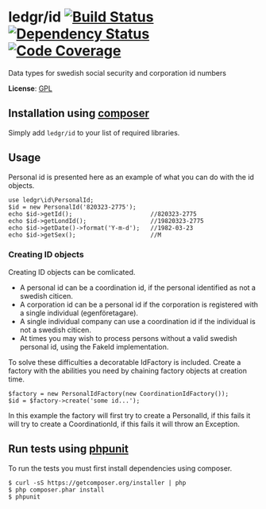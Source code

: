 # ledgr/id [![Build Status](https://travis-ci.org/ledgr/id.png?branch=master)](https://travis-ci.org/ledgr/id) [![Dependency Status](https://gemnasium.com/ledgr/id.png)](https://gemnasium.com/ledgr/id) [![Code Coverage](https://scrutinizer-ci.com/g/ledgr/id/badges/coverage.png?s=7a9fefd7d6535b32d2d97be1a9e583535391dd33)](https://scrutinizer-ci.com/g/ledgr/id/)


Data types for swedish social security and corporation id numbers

**License**: [GPL](/LICENSE)


Installation using [composer](http://getcomposer.org/)
------------------------------------------------------
Simply add `ledgr/id` to your list of required libraries.


Usage
-----
Personal id is presented here as an example of what you can do with the id objects.

    use ledgr\id\PersonalId;
    $id = new PersonalId('820323-2775');
    echo $id->getId();                      //820323-2775
    echo $id->getLondId();                  //19820323-2775
    echo $id->getDate()->format('Y-m-d');   //1982-03-23
    echo $id->getSex();                     //M

### Creating ID objects

Creating ID objects can be comlicated.

* A personal id can be a coordination id, if the personal identified as not a
swedish citicen.
* A corporation id can be a personal id if the corporation is registered with a
single individual (egenföretagare).
* A single individual company can use a coordination id if the individual is
not a swedish citicen.
* At times you may wish to process persons without a valid swedish personal id,
using the FakeId implementation.

To solve these difficulties a decoratable IdFactory is included. Create a factory
with the abilities you need by chaining factory objects at creation time.

    $factory = new PersonalIdFactory(new CoordinationIdFactory());
    $id = $factory->create('some id...');

In this example the factory will first try to create a PersonalId, if this fails
it will try to create a CoordinationId, if this fails it will throw an Exception.


Run tests  using [phpunit](http://phpunit.de/)
----------------------------------------------
To run the tests you must first install dependencies using composer.

    $ curl -sS https://getcomposer.org/installer | php
    $ php composer.phar install
    $ phpunit
